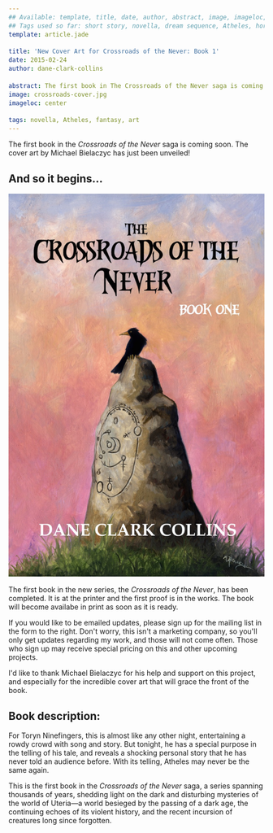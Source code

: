 ```yaml
---
## Available: template, title, date, author, abstract, image, imageloc, tags
## Tags used so far: short story, novella, dream sequence, Atheles, horror, fantasy, dark fantasy, free,gaming, writing craft, fan convention, art, travel, philosophy, music, video
template: article.jade

title: 'New Cover Art for Crossroads of the Never: Book 1'
date: 2015-02-24
author: dane-clark-collins

abstract: The first book in The Crossroads of the Never saga is coming soon. The cover art by Michael Bielaczyc has just been unveiled!
image: crossroads-cover.jpg
imageloc: center

tags: novella, Atheles, fantasy, art
---
```


The first book in the _Crossroads of the Never_ saga is coming soon. The cover art by Michael Bielaczyc has just been unveiled!

<span class="more"></span>

## And so it begins...

<img src="crossroads-cover.jpg" alt="Cover Art for Crossroads of the Never" class="img-right">

The first book in the new series, the _Crossroads of the Never_, has been completed. It is at the printer and the first proof is in the works. The book will become availabe in print as soon as it is ready.

If you would like to be emailed updates, please sign up for the mailing list in the form to the right. Don't worry, this isn't a marketing company, so you'll only get updates regarding my work, and those will not come often. Those who sign up may receive special pricing on this and other upcoming projects.

I'd like to thank Michael Bielaczyc for his help and support on this project, and especially for the incredible cover art that will grace the front of the book.

## Book description:

For Toryn Ninefingers, this is almost like any other night, entertaining a rowdy crowd with song and story. But tonight, he has a special purpose in the telling of his tale, and reveals a shocking personal story that he has never told an audience before. With its telling, Atheles may never be the same again.

This is the first book in the _Crossroads of the Never_ saga, a series spanning thousands of years, shedding light on the dark and disturbing mysteries of the world of Uteria—a world besieged by the passing of a dark age, the continuing echoes of its violent history, and the recent incursion of creatures long since forgotten.